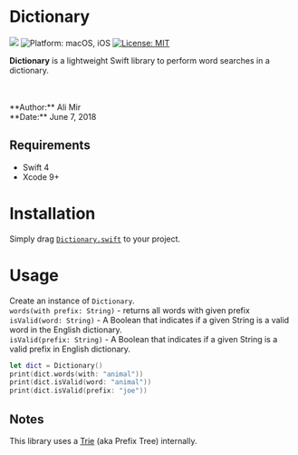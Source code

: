 # Dictionary

[![](https://img.shields.io/badge/Swift-4.0-orange.svg?style=flat-square)](https://developer.apple.com/swift/ "Swift 4") ![](https://img.shields.io/badge/platform-macOS,%20iOS-yellowgreen.svg?style=flat-square "Platform: macOS, iOS") [![](https://img.shields.io/badge/license-MIT-lightgrey.svg?style=flat-square "License: MIT")](LICENSE.md)

**Dictionary** is a lightweight Swift library to perform word searches in a dictionary.

<br />
<br />
**Author:** Ali Mir<br />
**Date:** June 7, 2018<br />

## Requirements

- Swift 4
- Xcode 9+

# Installation
Simply drag [`Dictionary.swift`](/Dictionary.swift) to your project.

# Usage
Create an instance of `Dictionary`.<br />
`words(with prefix: String)` - returns all words with given prefix<br />
`isValid(word: String)` - A Boolean that indicates if a given String is a valid word in the English dictionary.<br />
`isValid(prefix: String)` - A Boolean that indicates if a given String is a valid prefix in English dictionary.<br />
```SWIFT
let dict = Dictionary()
print(dict.words(with: "animal"))
print(dict.isValid(word: "animal"))
print(dict.isValid(prefix: "joe"))
```

## Notes
This library uses a [Trie](https://en.wikipedia.org/wiki/Trie) (aka Prefix Tree) internally.
